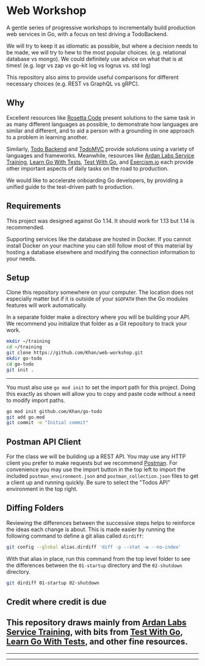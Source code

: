 # Web Workshop

A gentle series of progressive workshops to incrementally build production web services in Go, with a focus on test driving a TodoBackend.

We will try to keep it as idiomatic as possible, but where a decision needs to be made, we will try to hew to the most popular choices. (e.g. relational database vs mongo). We could definitely use advice on what that is at times! (e.g. logr vs zap vs go-kit log vs logrus vs. std log)

This repository also aims to provide useful comparisons for different necessary choices (e.g. REST vs GraphQL vs gRPC).

## Why

Excellent resources like [Rosetta Code](http://rosettacode.org/wiki/Rosetta_Code) present solutions to the same task in as many different languages as possible, to demonstrate how languages are similar and different, and to aid a person with a grounding in one approach to a problem in learning another.

Similarly, [Todo Backend](https://todobackend.com/) and [TodoMVC](http://todomvc.com/) provide solutions using a variety of languages and frameworks.
Meanwhile, resources like [Ardan Labs Service Training](https://github.com/ardanlabs/service-training), [Learn Go With Tests](https://quii.gitbook.io/learn-go-with-tests/), [Test With Go](https://testwithgo.com/), and [Exercism.io](http://exercism.io/) each provide other important aspects of daily tasks on the road to production.

We would like to accelerate onboarding Go developers, by providing a unified guide to the test-driven path to production.

## Requirements

This project was designed against Go 1.14. It should work for 1.13 but 1.14 is recommended.

Supporting services like the database are hosted in Docker. If you cannot install Docker on your machine you can still follow most of this material by hosting a database elsewhere and modifying the connection information to your needs.

## Setup

Clone this repository somewhere on your computer. The location does not especially matter but if it is outside of your `$GOPATH` then the Go modules features will work automatically.

In a separate folder make a directory where you will be building your API. We recommend you initialize that folder as a Git repository to track your work.


```sh
mkdir ~/training
cd ~/training
git clone https://github.com/Khan/web-workshop.git
mkdir go-todo
cd go-todo
git init .
```

---

You must also use `go mod init` to set the import path for this project. Doing
this exactly as shown will allow you to copy and paste code without a need to
modify import paths.

```sh
go mod init github.com/Khan/go-todo
git add go.mod
git commit -m "Initial commit"
```

## Postman API Client

For the class we will be building up a REST API. You may use any HTTP client you prefer to make requests but we recommend [Postman](https://www.getpostman.com/).
For convenience you may use the import button in the top left to import the included `postman_environment.json` and `postman_collection.json` files to get a client up and running quickly. Be sure to select the "Todos API" environment in the top right.

## Diffing Folders

Reviewing the differences between the successive steps helps to reinforce the ideas each change is about. This is made easier by running the following command to define a git alias called `dirdiff`:

```sh
git config --global alias.dirdiff 'diff -p --stat -w --no-index'
```

With that alias in place, run this command from the top level folder to see the differences between the `01-startup` directory and the `02-shutdown` directory.

```sh
git dirdiff 01-startup 02-shutdown
```
## Credit where credit is due

This repository draws mainly from [Ardan Labs Service Training](https://github.com/ardanlabs/service-training), with bits from [Test With Go](https://testwithgo.com/), [Learn Go With Tests](https://quii.gitbook.io/learn-go-with-tests/), and other fine resources.
---
---
---
